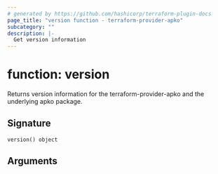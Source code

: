 ```yaml
---
# generated by https://github.com/hashicorp/terraform-plugin-docs
page_title: "version function - terraform-provider-apko"
subcategory: ""
description: |-
  Get version information
---
```


# function: version

Returns version information for the terraform-provider-apko and the underlying apko package.



## Signature

<!-- signature generated by tfplugindocs -->
```text
version() object
```

## Arguments

<!-- arguments generated by tfplugindocs -->


